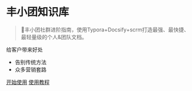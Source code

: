 <!-- _coverpage.md -->

# 丰小团知识库

> 💪丰小团社群进阶指南，使用Typora+Docsify+scrm打造最强、最快捷、最轻量级的个人&团队文档。

 给客户带来好处
- 告别传统方法
- 众多营销套路

[开始使用](/README.md)
[使用教程](/README.md)

